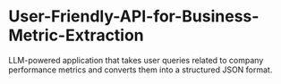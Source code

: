 # User-Friendly-API-for-Business-Metric-Extraction
LLM-powered application that takes user queries related to company performance metrics and converts them into a structured JSON format.
